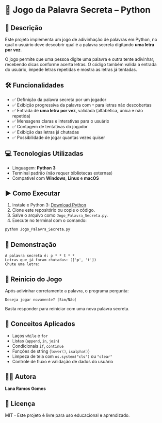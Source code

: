 # 🎯 Jogo da Palavra Secreta – Python

## 📄 Descrição

Este projeto implementa um jogo de adivinhação de palavras em Python, no qual o usuário deve descobrir qual é a palavra secreta digitando **uma letra por vez**.

O jogo permite que uma pessoa digite uma palavra e outra tente adivinhar, recebendo dicas conforme acerta letras. O código também valida a entrada do usuário, impede letras repetidas e mostra as letras já tentadas.


## 🛠️ Funcionalidades

* ✅ Definição da palavra secreta por um jogador
* ✅ Exibição progressiva da palavra com `*` para letras não descobertas
* ✅ Entrada de **uma letra por vez**, validada (alfabética, única e não repetida)
* ✅ Mensagens claras e interativas para o usuário
* ✅ Contagem de tentativas do jogador
* ✅ Exibição das letras já chutadas
* ✅ Possibilidade de jogar quantas vezes quiser


## 💻 Tecnologias Utilizadas

* Linguagem: **Python 3**
* Terminal padrão (não requer bibliotecas externas)
* Compatível com **Windows**, **Linux** e **macOS**


## ▶️ Como Executar

1. Instale o Python 3: [Download Python](https://www.python.org/downloads/)
2. Clone este repositório ou copie o código.
3. Salve o arquivo como `Jogo_Palavra_Secreta.py`.
4. Execute no terminal com o comando:

```bash
python Jogo_Palavra_Secreta.py
```


## 📸 Demonstração

```text
A palavra secreta é: p * * t * *
Letras que já foram chutadas: (['p', 't'])
Chute uma letra:
```


## 🔄 Reinício do Jogo

Após adivinhar corretamente a palavra, o programa pergunta:

```
Deseja jogar novamente? [Sim/Não]
```

Basta responder para reiniciar com uma nova palavra secreta.


## 🧠 Conceitos Aplicados

* Laços `while` e `for`
* Listas (`append`, `in`, `join`)
* Condicionais `if`, `continue`
* Funções de string (`lower()`, `isalpha()`)
* Limpeza de tela com `os.system("cls")` ou `"clear"`
* Controle de fluxo e validação de dados do usuário


## 👩‍💻 Autora

**Lana Ramos Gomes**

## 📘 Licença

MIT - Este projeto é livre para uso educacional e aprendizado.
